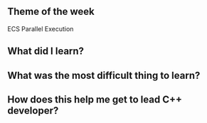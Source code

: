 ## Theme of the week

ECS Parallel Execution

## What did I learn?

## What was the most difficult thing to learn?

## How does this help me get to lead C++ developer?
